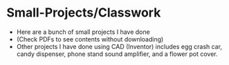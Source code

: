 # Small-Projects/Classwork
- Here are a bunch of small projects I have done
- (Check PDFs to see contents without downloading)
- Other projects I have done using CAD (Inventor) includes egg crash car, candy dispenser, phone stand sound amplifier, and a flower pot cover.
